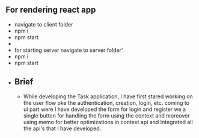 

## For rendering react app
- navigate to client folder 
- npm i 
- npm start
- 
- for starting server navigate to server folder'
- npm i 
- npm start
- ## Brief 
    - While developing the Task application, I have first stared working on the user flow oke the authentication, creation, login, etc. coming to ui part were I have developed the form for login and register we a single button for handling the form using the context and moreover using memo for better optimizations in context api and Integrated all the api's that I have developed.  